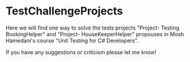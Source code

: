 # TestChallengeProjects

Here we will find one way to solve the tests projects "Project- Testing BookingHelper" and "Project- HouseKeeperHelper" propouses in Mosh Hamedani's course "Unit Testing for C# Developers".

If you have any suggestions or criticism please let me know!
